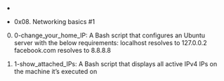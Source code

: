 +













































+ 0x08. Networking basics #1

0. 0-change_your_home_IP: A Bash script that configures an Ubuntu server with the below requirements:
localhost resolves to 127.0.0.2  
facebook.com resolves to 8.8.8.8

1. 1-show_attached_IPs: A Bash script that displays all active IPv4 IPs on the machine it’s executed on